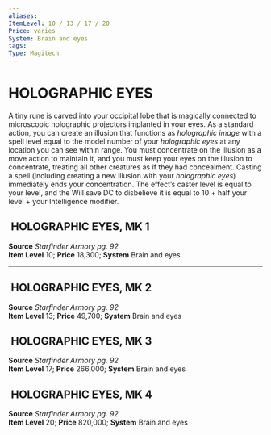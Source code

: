 ```yaml
---
aliases: 
ItemLevel: 10 / 13 / 17 / 20
Price: varies
System: Brain and eyes
tags: 
Type: Magitech
---
```

# HOLOGRAPHIC EYES
A tiny rune is carved into your occipital lobe that is magically connected to microscopic holographic projectors implanted in your eyes. As a standard action, you can create an illusion that functions as _holographic image_ with a spell level equal to the model number of your _holographic eyes_ at any location you can see within range. You must concentrate on the illusion as a move action to maintain it, and you must keep your eyes on the illusion to concentrate, treating all other creatures as if they had concealment. Casting a spell (including creating a new illusion with your _holographic eyes_) immediately ends your concentration. The effect’s caster level is equal to your level, and the Will save DC to disbelieve it is equal to 10 + half your level + your Intelligence modifier.  

##  HOLOGRAPHIC EYES, MK 1

**Source** _Starfinder Armory pg. 92_  
**Item Level** 10; **Price** 18,300; **System** Brain and eyes  
  

---

##  HOLOGRAPHIC EYES, MK 2

**Source** _Starfinder Armory pg. 92_  
**Item Level** 13; **Price** 49,700; **System** Brain and eyes  
  

##  HOLOGRAPHIC EYES, MK 3

**Source** _Starfinder Armory pg. 92_  
**Item Level** 17; **Price** 266,000; **System** Brain and eyes  
  

##  HOLOGRAPHIC EYES, MK 4

**Source** _Starfinder Armory pg. 92_  
**Item Level** 20; **Price** 820,000; **System** Brain and eyes